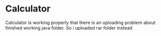 # Calculator
Calculator is working properly that there is an uploading problem about finished working java folder. So i uploaded rar folder instead
